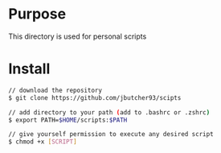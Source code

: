 # Purpose

This directory is used for personal scripts

# Install

```bash
// download the repository
$ git clone https://github.com/jbutcher93/scipts

// add directory to your path (add to .bashrc or .zshrc)
$ export PATH=$HOME/scripts:$PATH

// give yourself permission to execute any desired script
$ chmod +x [SCRIPT]
```
